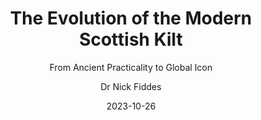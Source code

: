 ---
# --- Metadata for the entire post ---
title: "The Evolution of the Modern Scottish Kilt"
subtitle: "From Ancient Practicality to Global Icon"
description: "Explore the rich history of the Scottish kilt, tracing its journey from ancient Highland practicality to a global symbol of identity and fashion."
layout: "post.njk"
date: 2023-10-26
author: "Dr Nick Fiddes"
tags:
  - post # Keep this tag for the collection
  - history
  - scotland
  - clothing
  - tartan
  - kilts
  - highlandwear
headerImage:
  # UPDATED src path
  src: "/images/kilt-evolution/kilt-evolution-header.jpg"
  alt: "Collage of kilt styles over the centuries."
  caption: "The kilt has evolved constantly from its earliest origins."
summary: "<p>The Scottish kilt, with its swirling tartans and cultural resonance, is a garment steeped in history, rebellion, and reinvention. Its journey from a simple Highland wrap to a symbol of national identity—and later, a global fashion statement—mirrors Scotland’s own turbulent and triumphant narrative. This expanded exploration delves deeper into the kilt’s evolution, tracing its transformation across ten centuries while highlighting the social, political, and artistic forces that shaped its legacy.</p>"

# --- Array of Content Sections ---
sections:
  - heading: "Early Forms of Highland Dress (Pre-16th Century)"
    text: |
      <p>Long before the iconic kilt emerged, Scotland’s rugged landscapes necessitated practical clothing. Early Highlanders, including the Picts and Gaels, wore layered woollen tunics, leggings (<i>trews</i>), and cloaks (<i>brats</i>), often fastened with intricately designed brooches. These garments, crafted from coarse, undyed wool or animal hides, prioritised durability over ornamentation.</p>
      <p>Archaeological evidence, such as the 8th-century <b>Dunfallandy Stone</b> in Perthshire, depicts figures draped in knee-length tunics and cloaks secured by penannular brooches—a style echoed in the <b>Book of Kells</b>. The <b>Lewis chessmen</b>, 12th-century carvings found in the Outer Hebrides, further illustrate the use of belted tunics, suggesting early precursors to pleated garments.</p>
      <p>Natural dyes derived from local plants, such as <b>crottle</b> (lichen) for russet tones and <b>woad</b> for blue, introduced regional colour variations. These early textiles were not merely functional; they signified social rank. Chieftains wore finer weaves and elaborate brooches, while commoners relied on simpler designs. This period laid the groundwork for the structured, identity-driven attire that would define later Highland dress.</p>
    image:
      # UPDATED src path
      src: "/images/kilt-evolution/early-highland-dress.jpg"
      alt: "Pictish warrior in tunic and brat cloak on a cliff with standing stones."
      caption: "Early Highland attire: A Pictish warrior embodying resilience in practical woollen tunic and cloak."

  - heading: "Origins of the Great Kilt (16th Century)"
    text: |
      <p>The <b>féileadh mòr</b> (great kilt) emerged in the late 16th century as a response to the Highlands’ demanding climate and lifestyle. This versatile garment—a five- to six-metre length of tartan cloth—was pleated at the waist, secured with a leather belt, and draped over the shoulder. It served as a cloak by day and a blanket by night, epitomising the resourcefulness of Gaelic culture.</p>
      <p>Contemporary accounts, such as those by <b>Bishop John Leslie</b> in 1578, praised its adaptability: <i>“Their plaids protect them from the cold… and in summer, they cast off the upper part, retaining only the skirt.”</i> Regional variations in weave and hue began to emerge, with <b>Lochaber</b> weavers producing earthy greens and browns, while <b>Aberdeenshire</b> clans favoured deeper blues.</p>
      <p>The féileadh mòr’s design also held tactical advantages. During the 1544 Battle of Loch Lochy, Highland fighters reportedly discarded their plaids mid-battle to increase mobility—a practice later romanticised in Jacobite lore.</p>
    image:
      # UPDATED src path
      src: "/images/kilt-evolution/great-kilt-origins.jpg"
      alt: "16th-century Highlander pleating and belting a large féileadh mòr tartan wrap."
      caption: "The versatile féileadh mòr: A 16th-century Highlander dons the great kilt for protection and practicality."

  - heading: "Cultural Significance of the Great Kilt (17th Century)"
    text: |
      <p>By the 17th century, tartan had become a visual language of clan identity. The <b>MacDonalds of Glencoe</b> used bold red and green patterns, while the <b>Campbells of Argyll</b> adopted sombre blues and blacks. Weavers (<i>breacaireachd</i>) in regions like <b>Strathspey</b> developed intricate sett designs, with patterns recorded in family manuscripts.</p>
      <p>Clan chiefs distributed tartan as tokens of allegiance. After the 1645 Battle of Inverlochy, <b>Alasdair MacColla</b> rewarded his followers with plaids in the MacDonald tartan, reinforcing kinship ties. Tartans also denoted social hierarchy: finer, lighter cloth was reserved for elites, while coarser weaves clothed tenants.</p>
      <p>The kilt’s role in ceremonies deepened. At <b>Dunvegan Castle</b>, MacLeod chiefs were inaugurated on a ceremonial stone wrapped in their ancestral tartan—a ritual echoing ancient Celtic traditions.</p>
    image:
      # UPDATED src path
      src: "/images/kilt-evolution/great-kilt-significance.jpg"
      alt: "17th-century MacLeod chief distributing tartan plaids to clansmen during a gathering."
      caption: "Tartan as identity: A 17th-century clan chief reinforces kinship through the distribution of plaids."

  - heading: "Adaptations for Practicality (Late 17th–Early 18th Century)"
    text: |
      <p>As Highland life grew more dynamic, the féileadh mòr’s bulk became impractical. Hunters and soldiers began folding away the upper plaid, leaving only the pleated skirt. <b>Martin Martin</b>, a Gaelic-speaking scholar, documented this shift in his 1703 <i>Description of the Western Isles</i>: <i>“They gird the lower part close to their bodies… leaving the upper loose for swift motion.”</i></p>
      <p>Regional adaptations arose. In <b>Skye</b>, the plaid was often belted higher for peat-cutting, while <b>Badenoch shepherds</b> layered theirs for warmth. These modifications retained cultural symbolism while embracing pragmatism—a balance that would define the kilt’s future.</p>
    image:
      # UPDATED src path
      src: "/images/kilt-evolution/kilt-adaptations-practicality.jpg"
      alt: "Highland hunter around 1700 tucking the upper part of his féileadh mòr into his belt."
      caption: "Adapting for action: A Highland hunter modifies the great kilt for greater freedom of movement circa 1700."

  - heading: "Emergence of the Small Kilt (Early 18th Century)"
    text: |
      <p>The <b>féileadh beag</b> (small kilt) emerged around 1720, catalysed by <b>Thomas Rawlinson</b>, an English Quaker industrialist. Managing furnaces in <b>Glengarry</b>, Rawlinson observed workers struggling with the féileadh mòr’s bulk. Collaborating with an Inverness tailor, he removed the upper plaid, creating a knee-length, pre-pleated skirt fastened with buckles.</p>
      <p>Despite initial resistance, the féileadh beag gained traction. By 1745, it was worn by <b>Prince Charles Edward Stuart’s</b> Jacobite army, blending tradition with utility. Rawlinson’s innovation, though controversial, marked a turning point—the kilt began evolving from a rustic garment into a tailored symbol of identity.</p>
    image:
      # UPDATED src path
      src: "/images/kilt-evolution/small-kilt-emergence.jpg"
      alt: "18th-century ironworker wearing the knee-length féileadh beag (small kilt) while working at a forge."
      caption: "The birth of the modern kilt: An ironworker demonstrates the practicality of the féileadh beag around 1720."

  - heading: "Suppression of Highland Dress (1746–1782)"
    text: |
      <p>The post-Culloden <b>Dress Act</b> (1746) aimed to erase Highland culture by banning tartan and kilts. Penalties included six months’ imprisonment or exile—a law enforced by brutal <b>Redcoat patrols</b>. Yet Highlanders resisted covertly:</p>
      <ul>
          <li><b>Illicit Weaving</b>: In remote glens like <b>Glen Coe</b>, women wove tartan on hidden looms.</li>
          <li><b>Subterfuge</b>: Some stitched tartan linings into trousers or repurposed plaids as horse blankets.</li>
          <li><b>Cultural Memory</b>: Bards preserved tartan lore through songs like <i>“Òran an Aodaich”</i> (Song of the Clothing).</li>
      </ul>
      <p>The ban’s psychological impact was profound. As clansman <b>Ewen MacPherson</b> lamented in 1755: <i>“They’ve stripped us of our dress… but never our spirit.”</i></p>
    image:
      # UPDATED src path
      src: "/images/kilt-evolution/highland-dress-suppression.jpg"
      alt: "Highland woman secretly weaving tartan by candlelight while Redcoats patrol outside, circa 1760."
      caption: "Defiance in the shadows: Secretly weaving banned tartan during the Dress Act suppression (1746-1782)."

  - heading: "Romantic Revival and Cultural Renaissance (Late 18th–19th Century)"
    text: |
      <p>The 1782 repeal of the Dress Act ignited a tartan renaissance, fuelled by Romanticism. <b>Sir Walter Scott’s</b> 1810 poem <i>“The Lady of the Lake”</i> romanticised Highland life, while his orchestration of <b>King George IV’s 1822 Edinburgh visit</b> transformed the kilt into a spectacle. Lowland nobles, previously disdainful of Highland dress, donned tartan for the king’s <b>Holyrood Palace</b> ball.</p>
      <p>Queen Victoria’s 1852 acquisition of <b>Balmoral Castle</b> cemented the kilt’s elite status. The monarch sketched servants in tartan and commissioned the <b>Balmoral tartan</b>, worn exclusively by the Royal Family. Meanwhile, the dubious <b>Vestiarium Scoticum</b> (1842) codified “ancient” clan tartans, despite its origins in forgery.</p>
      <p>By 1893, <b>The Highland Society of London</b> documented over 300 tartans, blending myth with history. The kilt became a staple at <b>Eton College</b> and <b>Oxbridge</b>, symbolising aristocratic Scots’ dual identity.</p>
    image:
      # UPDATED src path
      src: "/images/kilt-evolution/romantic-revival-renaissance.jpg"
      alt: "Sir Walter Scott in Royal Stewart tartan leading nobles during King George IV's 1822 Edinburgh visit."
      caption: "Romantic revival: Sir Walter Scott orchestrates a tartan spectacle for King George IV in 1822 Edinburgh."

  - heading: "Military Adoption and Global Influence (19th–20th Century)"
    text: |
      <p>The British Army’s Highland regiments became tartan’s global ambassadors. The <b>Black Watch</b> (42nd Regiment) wore their dark <b>Government Sett</b> tartan in the Napoleonic Wars, while the <b>Gordon Highlanders</b>’ yellow-kilted charge at <b>Dargai Heights</b> (1897) became imperial legend.</p>
      <p>World War I saw kilts in the trenches, though practicality led to their partial replacement by trousers post-1915. Yet, the <b>51st Highland Division</b>’s 1944 Normandy landing in kilts underscored their enduring symbolic power.</p>
      <p>Military tartans also influenced civilian fashion. The <b>Royal Stewart</b>, once reserved for stewards to the monarch, became a global favourite, adorning everything from handbags to rockstar outfits.</p>
    image:
      # UPDATED src path
      src: "/images/kilt-evolution/military-adoption-influence.jpg"
      alt: "Black Watch soldier in government sett kilt charging across a WWI battlefield with a bagpiper."
      caption: "Courage in tartan: A Black Watch soldier embodies the kilt's military legacy during World War I."

  - heading: "Kilts in Formal and Everyday Attire (20th Century)"
    text: |
      <p>Post-1945, demobilised soldiers popularised kilts at weddings and ceilidhs. <b>Kinloch Anderson</b> of Edinburgh modernised tailoring, introducing adjustable waistbands and lightweight wools. The 1953 coronation of <b>Elizabeth II</b> saw a procession of clan chiefs in full regalia, televised worldwide.</p>
      <p>The diaspora fuelled tartan’s spread. In <b>Nova Scotia</b>, <b>Cape Breton</b>’s Gaelic mods (festivals) revived kilt-wearing, while <b>American Scots</b> embraced it as ethnic pride. Politically, the kilt became a tool for <b>SNP</b> campaigners in the 1970s, symbolising a distinct Scottish identity.</p>
      <p>Then in 1995 <b>Scotweb</b> pioneered use of the fledgling World Wide Web to make authentic kilts and tartans directly from Scotland available to anyone anywhere for the first time, whose <b>CLAN.com</b> site remains the most respected outlet to this day.</p>
    image:
      # UPDATED src path
      src: "/images/kilt-evolution/formal-everyday-attire.jpg"
      alt: "1950s Scottish wedding scene with groom in Prince Charlie kilt outfit and guests dancing a ceilidh."
      caption: "From battlefield to ballroom: Kilts become central to 20th-century formal and celebratory wear."

  - heading: "Modern Innovations and Fashion Trends (21st Century)"
    text: |
      <p>Today’s kilt blends tradition with avant-garde flair. Designers experiment with leather, neon tartans, and streetwear influences. <b>Graeme Black</b>’s metallic-threaded kilts grace Paris runways, while <b>EcoKilt</b> champions sustainable hemp and organic cotton.</p>
      <p>Gender norms are challenged through designs like <b>Lydia Higginson</b>’s unisex <i>“Utility Kilt”</i> and <b>Harry Styles</b>’ lace-trimmed stage outfits. Social media amplifies trends: TikTok’s #KiltTok celebrates everything from trad weddings to punk-styled kilts.</p>
      <p>Yet debates persist. The <b>Scottish Tartans Authority</b> battles cultural appropriation, as brands like <b>Burberry</b> commercialise tartan. Meanwhile, new patterns honour causes—the <b>HIV Awareness Tartan</b> and the <b>Doddie Weir</b> tartan’s commemorative impact at Rugby Union events reflect evolving values.</p>
    image:
      # UPDATED src path
      src: "/images/kilt-evolution/modern-innovations-fashion.jpg"
      alt: "Gender-fluid model on a neon runway wearing a deconstructed, futuristic tartan kilt."
      caption: "The kilt reimagined: 21st-century fashion fuses tartan tradition with avant-garde and inclusive design."

# --- Optional Conclusion Section ---
conclusion:
  heading: "A Living Legacy"
  text: |
    <p>The kilt’s evolution—from the féileadh mòr to haute couture—encapsulates Scotland’s resilience and creativity. It has been a shroud, a uniform, a protest symbol, and a canvas for art. As it adapts to the 21st century, the kilt remains not just a garment, but a narrative woven through time, thread by colourful thread. Whether on a Glasgow catwalk or a Canadian high street, it endures as a testament to heritage and innovation—a tartan tapestry still being written.</p>

---